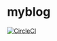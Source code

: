 # myblog

[![CircleCI](https://circleci.com/gh/tadashi0713/myblog.svg?style=svg)](https://circleci.com/gh/tadashi0713/myblog)
